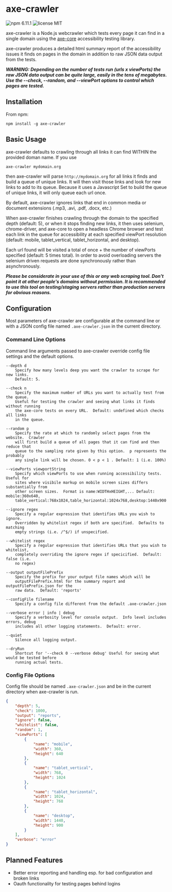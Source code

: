 # axe-crawler

![npm 6.11.1](https://img.shields.io/badge/npm-6.11.1-blue.svg?style=flat-square) ![license MIT](https://img.shields.io/badge/license-MIT-lightgrey.svg?style=flat-square)

axe-crawler is a Node.js webcrawler which tests every page it can find in a single domain using the [axe-core](https://github.com/dequelabs/axe-core) accessibility testing library.

axe-crawler produces a detailed html summary report of the accessibility issues it finds on pages in the domain in addition to raw JSON data output from the tests.  

***WARNING: Depending on the number of tests run (urls x viewPorts) the raw JSON data output can be quite large, easily in the tens of megabytes.  Use the --check, --random, and --viewPort options to control which pages are tested.***

## Installation

From npm:
```
npm install -g axe-crawler
```

## Basic Usage

axe-crawler defaults to crawling through all links it can find WITHIN the provided doman name. If you use
```
axe-crawler mydomain.org
```
then axe-crawler will parse `http://mydomain.org` for all links it finds and build a queue of unique links.  It will then visit those links and look for new links to add to its queue.  Because it uses a Javascript Set to build the queue of unique links, it will only queue each url once.

By default, axe-crawler ignores links that end in common media or document extensions (.mp3, .avi, .pdf, .docx, etc.)

When axe-crawler finishes crawling through the domain to the specified depth (default: 5), or when it stops finding new links, it then uses selenium, chrome-driver, and axe-core to open a headless Chrome browser and test each link in the queue for accessibility at each specified viewPort resolution (default: mobile, tablet_vertical, tablet_horizontal, and desktop).

Each url found will be visited a total of once + the number of viewPorts specified (default: 5 times total).  In order to avoid overloading servers the selenium driven requests are done synchronously rather than asynchronously.

***Please be considerate in your use of this or any web scraping tool.  Don't point it at other people's domains without permission.  It is recommended to use this tool on testing/staging servers rather than production servers for obvious reasons.***

## Configuration

Most parameters of axe-crawler are configurable at the command line or with a JSON config file named `.axe-crawler.json` in the current directory.

### Command Line Options

Command line arguments passed to axe-crawler override config file settings and the default options.
```
--depth d
    Specify how many levels deep you want the crawler to scrape for new links.
    Default: 5.

--check n
    Specify the maximum number of URLs you want to actually test from the queue.
    Useful for testing the crawler and seeing what links it finds without running
    the axe-core tests on every URL.  Default: undefined which checks all links
    in the queue.

--random p
    Specify the rate at which to randomly select pages from the website.  Crawler
    will first build a queue of all pages that it can find and then reduce that
    queue to the sampling rate given by this option.  p represents the probably
    any single link will be chosen. 0 < p < 1 . Default: 1 (i.e. 100%)

--viewPorts viewportString
    Specify which viewPorts to use when running accessibility tests.  Useful for
    sites where visibile markup on mobile screen sizes differs substantially from
    other screen sizes.  Format is name:WIDTHxHEIGHT,... Default: mobile:360x640,
    table_vertical:768x1024,table_horizontal:1024x768,desktop:1440x900

--ignore regex
    Specify a regular expression that identifies URLs you wish to ignore.
    Overridden by whitelist regex if both are specified.  Defaults to matching
    empty strings (i.e. /^$/) if unspecified.

--whitelist regex
    Specify a regular expression that identifies URLs that you wish to whitelist,
    completely overriding the ignore regex if specicified.  Default: false (i.e.
    no regex)

--output outputFilePrefix
    Specify the prefix for your output file names which will be
    outputFilePrefix.html for the summary report and outputFilePrefix.json for the
    raw data.  Default: 'reports'

--configFile filename
    Specify a config file different from the default .axe-crawler.json

--verbose error | info | debug
    Specify a verbosity level for console output.  Info level includes errors, debug
    includes all other logging statements.  Default: error.

--quiet
    Silence all logging output.

--dryRun
    Shortcut for '--check 0 --verbose debug' Useful for seeing what would be tested before 
    running actual tests.
```

### Config File Options

Config file should be named `.axe-crawler.json` and be in the current directory when axe-crawler is run.

```json
{
    "depth": 5,
    "check": 1000,
    "output": "reports",
    "ignore": false,
    "whitelist": false,
    "random": 1,
    "viewPorts": [
        {
            "name": "mobile",
            "width": 360,
            "height": 640
        },
        {
            "name": "tablet_vertical",
            "width": 768,
            "height": 1024
        },
        {
            "name": "tablet_horizontal",
            "width": 1024,
            "height": 768
        },
        {
            "name": "desktop",
            "width": 1440,
            "height": 900
        }
    ],
    "verbose": "error"
}
```

## Planned Features

* Better error reporting and handling esp. for bad configuration and broken links
* Oauth functionality for testing pages behind logins